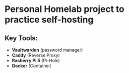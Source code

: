 # Personal Homelab project to practice self-hosting
## Key Tools:
- **Vaultwarden** (password manager)
- **Caddy** (Reverse Proxy)
- **Rasberry Pi 5** (Pi-Hole)
- **Docker** (Container)
